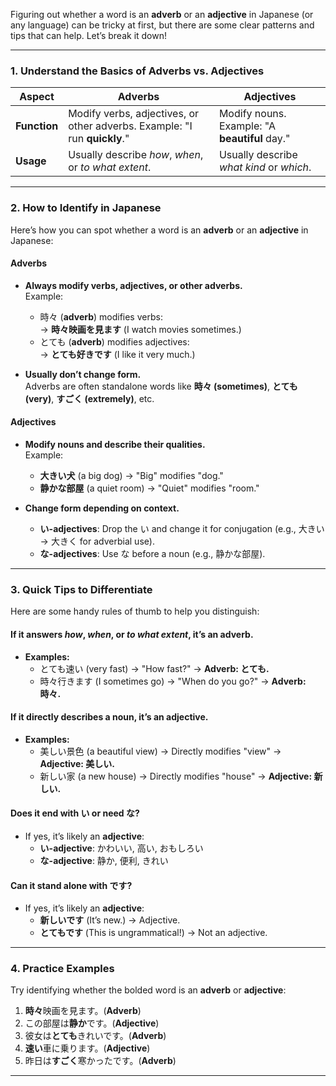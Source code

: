 Figuring out whether a word is an **adverb** or an **adjective** in Japanese (or any language) can be tricky at first, but there are some clear patterns and tips that can help. Let’s break it down!

---

### **1. Understand the Basics of Adverbs vs. Adjectives**
| **Aspect**      | **Adverbs**                | **Adjectives**          |
|------------------|----------------------------|-------------------------|
| **Function**    | Modify verbs, adjectives, or other adverbs. Example: "I run **quickly**." | Modify nouns. Example: "A **beautiful** day." |
| **Usage**       | Usually describe *how*, *when*, or *to what extent*. | Usually describe *what kind* or *which*. |

---

### **2. How to Identify in Japanese**
Here’s how you can spot whether a word is an **adverb** or an **adjective** in Japanese:

#### **Adverbs**  
- **Always modify verbs, adjectives, or other adverbs.**  
  Example:  
  - 時々 (**adverb**) modifies verbs:  
    → **時々映画を見ます** (I watch movies sometimes.)  
  - とても (**adverb**) modifies adjectives:  
    → **とても好きです** (I like it very much.)  

- **Usually don’t change form.**  
  Adverbs are often standalone words like **時々 (sometimes)**, **とても (very)**, **すごく (extremely)**, etc.

#### **Adjectives**  
- **Modify nouns and describe their qualities.**  
  Example:  
  - **大きい犬** (a big dog) → "Big" modifies "dog."
  - **静かな部屋** (a quiet room) → "Quiet" modifies "room."

- **Change form depending on context.**  
  - **い-adjectives**: Drop the い and change it for conjugation (e.g., 大きい → 大きく for adverbial use).  
  - **な-adjectives**: Use な before a noun (e.g., 静かな部屋).

---

### **3. Quick Tips to Differentiate**
Here are some handy rules of thumb to help you distinguish:  

#### **If it answers *how*, *when*, or *to what extent*, it’s an adverb.**
- **Examples:**  
  - とても速い (very fast) → "How fast?" → **Adverb: とても.**  
  - 時々行きます (I sometimes go) → "When do you go?" → **Adverb: 時々.**

#### **If it directly describes a noun, it’s an adjective.**
- **Examples:**  
  - 美しい景色 (a beautiful view) → Directly modifies "view" → **Adjective: 美しい.**
  - 新しい家 (a new house) → Directly modifies "house" → **Adjective: 新しい.**

#### **Does it end with い or need な?**
- If yes, it’s likely an **adjective**:  
  - **い-adjective**: かわいい, 高い, おもしろい  
  - **な-adjective**: 静か, 便利, きれい  

#### **Can it stand alone with です?**
- If yes, it’s likely an **adjective**:  
  - **新しいです** (It’s new.) → Adjective.  
  - **とてもです** (This is ungrammatical!) → Not an adjective.

---

### **4. Practice Examples**
Try identifying whether the bolded word is an **adverb** or **adjective**:  

1. **時々**映画を見ます。(**Adverb**)  
2. この部屋は**静か**です。(**Adjective**)  
3. 彼女は**とても**きれいです。(**Adverb**)  
4. **速い**車に乗ります。(**Adjective**)  
5. 昨日は**すごく**寒かったです。(**Adverb**)  

---
